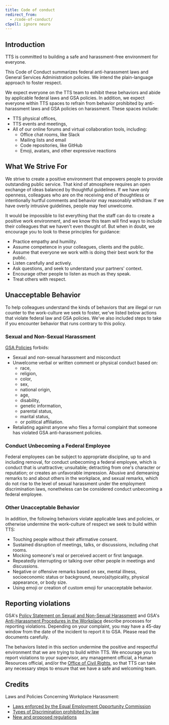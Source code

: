 ```yaml
---
title: Code of conduct
redirect_from:
  - /code-of-conduct/
cSpell: ignore neuro
---
```


## Introduction

TTS is committed to building a safe and harassment-free environment for everyone.

This Code of Conduct summarizes federal anti-harassment laws and General Services
Administration policies. We intend the plain-language approach to foster respect.

We expect everyone on the TTS team to exhibit these behaviors and abide by
applicable federal laws and GSA policies. In addition, we expect everyone within
TTS spaces to refrain from behavior prohibited by
anti-harassment laws and GSA policies on harassment. These spaces include:

- TTS physical offices,
- TTS events and meetings,
- All of our online forums and virtual collaboration tools, including:
  - Office chat rooms, like Slack
  - Mailing lists and email
  - Code repositories, like GitHub
  - Emoji, avatars, and other expressive reactions

## What We Strive For

We strive to create a positive environment that empowers people to
provide outstanding public service. That kind of atmosphere requires an open
exchange of ideas balanced by thoughtful guidelines. If we have only openness,
colleagues who are on the receiving end of thoughtless or intentionally hurtful
comments and behavior may reasonably withdraw. If we have overly intrusive
guidelines, people may feel unwelcome.

It would be impossible to list everything that the staff can do to create a positive work environment, and we know this team will find ways to include their
colleagues that we haven't even thought of. But when in doubt, we encourage
you to look to these principles for guidance:

- Practice empathy and humility.
- Assume competence in your colleagues, clients and the public.
- Assume that everyone we work with is doing their best work for the public.
- Listen carefully and actively.
- Ask questions, and seek to understand your partners' context.
- Encourage other people to listen as much as they speak.
- Treat others with respect.

## Unacceptable Behavior

To help colleagues understand the kinds of behaviors that are illegal or run
counter to the work-culture we seek to foster, we've listed below actions that
violate federal law and GSA policies. We've also included steps to take if you
encounter behavior that runs contrary to this policy.

### Sexual and Non-Sexual Harassment

[GSA Policies](https://www.gsa.gov/reference) forbids:

- Sexual and non-sexual harassment and misconduct
- Unwelcome verbal or written comment or physical conduct based on:
  - race,
  - religion,
  - color,
  - sex,
  - national origin,
  - age,
  - disability,
  - genetic information,
  - parental status,
  - marital status,
  - or political affiliation.
- Retaliating against anyone who files a formal complaint that someone has
  violated GSA anti-harassment policies.

### Conduct Unbecoming a Federal Employee

Federal employees can be subject to appropriate discipline, up to and including
removal, for conduct unbecoming a federal employee, which is conduct that is
unattractive; unsuitable; detracting from one's character or reputation; or
creates an unfavorable impression. Abusive and demeaning remarks to and about
others in the workplace, and sexual remarks, which do not rise to the level of
sexual harassment under the employment discrimination laws, nonetheless can be
considered conduct unbecoming a federal employee.

### Other Unacceptable Behavior

In addition, the following behaviors violate applicable laws and policies, or
otherwise undermine the work-culture of respect we seek to build within
TTS:

- Touching people without their affirmative consent.
- Sustained disruption of meetings, talks, or discussions, including chat rooms.
- Mocking someone's real or perceived accent or first language.
- Repeatedly interrupting or talking over other people in meetings and
  discussions.
- Negative or offensive remarks based on sex, mental illness,
  socioeconomic status or background, neuro(a)typicality, physical appearance,
  or body size.
- Using emoji or creation of custom emoji for unacceptable behavior.

## Reporting violations

GSA's [Policy Statement on Sexual and Non-Sexual Harassment](https://www.usa.gov/job-discrimination-harassment) and GSA's [Anti-Harassment Procedures in the Workplace](https://www.usa.gov/job-discrimination-harassment) describe processes for reporting violations. Depending on your complaint, you may have a 45-day
window from the date of the incident to report it to GSA. Please read the documents carefully.

The behaviors listed in this section undermine the positive and respectful environment
that we are trying to build within TTS. We encourage you to report
violations to your supervisor, any management official, a Human Resources
official, and/or the [Office of Civil Rights](https://www.gsa.gov/reference/civil-rights-programs), so that TTS can take any necessary
steps to ensure that we have a safe and welcoming team.

## Credits

Laws and Policies Concerning Workplace Harassment:

- [Laws enforced by the Equal Employment Opportunity Commission](https://www.eeoc.gov/eeoc-legal-resources)
- [Types of Discrimination prohibited by law](https://www.eeoc.gov/prohibited-employment-policiespractices)
- [New and proposed regulations](https://www.eeoc.gov/regulatory-process-proposed-rules-final-rules-and-regulatory-agenda)


